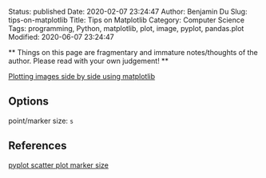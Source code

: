 Status: published
Date: 2020-02-07 23:24:47
Author: Benjamin Du
Slug: tips-on-matplotlib
Title: Tips on Matplotlib
Category: Computer Science
Tags: programming, Python, matplotlib, plot, image, pyplot, pandas.plot
Modified: 2020-06-07 23:24:47

**
Things on this page are fragmentary and immature notes/thoughts of the author.
Please read with your own judgement!
**

[Plotting images side by side using matplotlib](https://stackoverflow.com/questions/41793931/plotting-images-side-by-side-using-matplotlib)

## Options

point/marker size: `s`

## References

[pyplot scatter plot marker size](https://stackoverflow.com/questions/14827650/pyplot-scatter-plot-marker-size)
